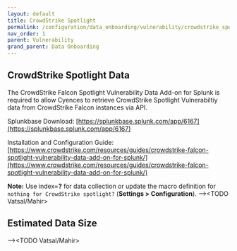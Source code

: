 ```yaml
---
layout: default
title: CrowdStrike Spotlight
permalink: /configuration/data_onboarding/vulnerability/crowdstrike_spotlight/
nav_order: 1
parent: Vulnerability
grand_parent: Data Onboarding
---
```


## **CrowdStrike Spotlight Data**

The CrowdStrike Falcon Spotlight Vulnerability Data Add-on for Splunk is required to allow Cyences to retrieve CrowdStrike Spotlight Vulnerabiltiy data from CrowdStrike Falcon instances via API. 

Splunkbase Download:
[https://splunkbase.splunk.com/app/6167](https://splunkbase.splunk.com/app/6167)

Installation and Configuration Guide:
[https://www.crowdstrike.com/resources/guides/crowdstrike-falcon-spotlight-vulnerability-data-add-on-for-splunk/](https://www.crowdstrike.com/resources/guides/crowdstrike-falcon-spotlight-vulnerability-data-add-on-for-splunk/)

**Note:** Use index=**?** for data collection or update the macro definition for `nothing for CrowdStrike spotlight?` (**Settings > Configuration**).
--><TODO Vatsal/Mahir>

## Estimated Data Size
--><TODO Vatsal/Mahir>